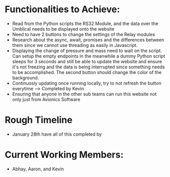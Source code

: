 # Functionalities to Achieve: 
- Read from the Python scripts the RS32 Module, and the data over the Umblical needs to be displayed onto the website
- Need to have 2 buttons to change the settings of the Relay modules
- Research about the async, await, promises and the differences between them since we cannot use threading as easily in Javascript. 
- Displaying the change of pressure and mass need to wait on the script. Can setup the empty endpoints in the meanwhile a dummy       Python script sleeps for 3 seconds and still be able to update the website and ensure it's not freezing and the data is being interrupted since something needs to be accomplished. The second button should change the color of the background. 
- Continuosly updating once running locally, try to not refresh the button everytime --> Completed by Kevin 
- Ensuring that anyone in the other sub teams can run this website not only just from Avionics Software

# Rough Timeline
- January 28th have all of this completed by

# Current Working Members:
- Abhay, Aaron, and Kevin 